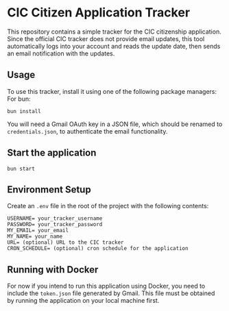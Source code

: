 # CIC Citizen Application Tracker

This repository contains a simple tracker for the CIC citizenship application. Since the official CIC tracker does not
provide email updates, this tool automatically logs into your account and reads the update date, then sends an email
notification with the updates.

## Usage

To use this tracker, install it using one of the following package managers:
For bun:

```
bun install
```

You will need a Gmail OAuth key in a JSON file, which should be renamed to `credentials.json`, to authenticate the email
functionality.

## Start the application

```
bun start
```

## Environment Setup

Create an `.env` file in the root of the project with the following contents:

```
USERNAME= your_tracker_username
PASSWORD= your_tracker_password
MY_EMAIL= your_email
MY_NAME= your_name
URL= (optional) URL to the CIC tracker
CRON_SCHEDULE= (optional) cron schedule for the application
```

## Running with Docker

For now if you intend to run this application using Docker, you need to include the `token.json` file generated by
Gmail. This file must be obtained by running the application on your local machine first.
